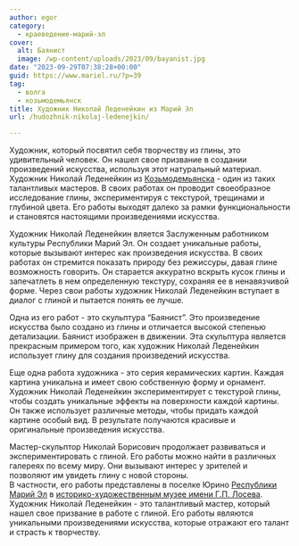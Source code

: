 ```yaml
---
author: egor
category:
  - краеведение-марий-эл
cover:
  alt: Баянист
  image: /wp-content/uploads/2023/09/bayanist.jpg
date: "2023-09-29T07:38:28+00:00"
guid: https://www.mariel.ru/?p=39
tag:
  - волга
  - козьмодемьянск
title: Художник Николай Леденейкин из Марий Эл
url: /hudozhnik-nikolaj-ledenejkin/

---
```

Художник, который посвятил себя творчеству из глины, это удивительный человек. Он нашел свое призвание в создании произведений искусства, используя этот натуральный материал. Художник Николай Леденейкин из [Козьмодемьянска](/kozmodemyansk/) \- один из таких талантливых мастеров. В своих работах он проводит своеобразное исследование глины, экспериментируя с текстурой, трещинами и глубиной цвета. Его работы выходят далеко за рамки функциональности и становятся настоящими произведениями искусства.


Художник Николай Леденейкин вляется Заслуженным работником культуры Республики Марий Эл. Он создает уникальные работы, которые вызывают интерес как произведения искусства. В своих работах он стремится показать природу без режиссуры, давая глине возможность говорить. Он старается аккуратно вскрыть кусок глины и запечатлеть в нем определенную текстуру, сохраняя ее в ненавязчивой форме. Через свои работы художник Николай Леденейкин вступает в диалог с глиной и пытается понять ее лучше.

Одна из его работ \- это скульптура “Баянист”. Это произведение искусства было создано из глины и отличается высокой степенью детализации. Баянист изображен в движении. Эта скульптура является прекрасным примером того, как художник Николай Леденейкин использует глину для создания произведений искусства.


Еще одна работа художника \- это серия керамических картин. Каждая картина уникальна и имеет свою собственную форму и орнамент. Художник Николай Леденейкин экспериментирует с текстурой глины, чтобы создать уникальные эффекты на поверхности каждой картины. Он также использует различные методы, чтобы придать каждой картине особый вид. В результате получаются красивые и оригинальные произведения искусства.

Мастер-скульптор Николай Борисович продолжает развиваться и экспериментировать с глиной. Его работы можно найти в различных галереях по всему миру. Они вызывают интерес у зрителей и позволяют им увидеть глину с новой стороны.  
В частности, его работы представлены в поселке Юрино [Республики Марий Эл](/category/novosti-sobytiya-afisha-marij-el/museum/) в [историко-художественным музее имени Г.П. Лосева](https://www.culture.ru/institutes/56245/istoriko-khudozhestvennyi-muzei-im-g-p-loseva).  
Художник Николай Леденейкин \- это талантливый мастер, который нашел свое призвание в работе с глиной. Его работы являются уникальными произведениями искусства, которые отражают его талант и страсть к творчеству.
